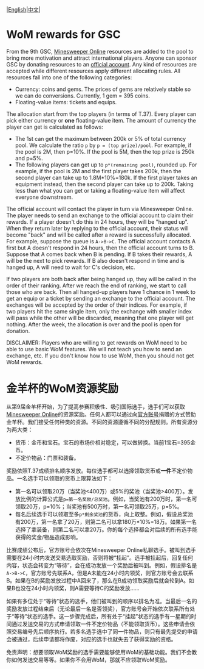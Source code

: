 |[English](#wom-rewards-for-gsc)|[中文](#金羊杯的WoM资源奖励)|

# WoM rewards for GSC

From the 9th GSC, [Minesweeper Online](https://minesweeper.online/) resources are added to the pool to bring more motivation and attract international players. Anyone can sponsor GSC by donating resources to an [official account](https://minesweeper.online/player/5619613). Any kind of resources are accepted while different resources apply different allocating rules. All resources fall into one of the following categories:
- Currency: coins and gems. The prices of gems are relatively stable so we can do conversions. Currently, 1 gem = 395 coins.
- Floating-value items: tickets and equips.

The allocation start from the top players (in terms of T.37). Every player can pick either currency or **one** floating-value item. The amount of currency the player can get is calculated as follows:

- The 1st can get the maximum between 200k or 5% of total currency pool. We calculate the ratio `p` by `p = (top prize)/pool`. For example, if the pool is 2M, then p=10%. If the pool is 5M, then the top prize is 250k and p=5%.
- The following players can get up to `p*(remaining pool)`, rounded up. For example, if the pool is 2M and the first player takes 200k, then the second player can take up to 1.8M\*10%=180k. If the first player takes an equipment instead, then the second player can take up to 200k. Taking less than what you can get or taking a floating-value item will affect everyone downstream.

The official account will contact the player in turn via Minesweeper Online. The player needs to send an exchange to the official account to claim their rewards. If a player doesn't do this in 24 hours, they will be "hanged up". When they return later by replying to the official account, their status will become "back" and will be called after a reward is successfully allocated. For example, suppose the queue is `A->B->C`. The official account contacts A first but A doesn't respond in 24 hours, then the official account turns to B. Suppose that A comes back when B is pending. If B takes their rewards, A will be the next to pick rewards. If B also doesn't respond in time and is hanged up, A will need to wait for C's decision, etc.

If two players are both back after being hanged up, they will be called in the order of their ranking. After we reach the end of ranking, we start to call those who are back. Then all hanged-up players have 1 chance in 1 week to get an equip or a ticket by sending an exchange to the official account. The exchanges will be accepted by the order of their indices. For example, if two players hit the same single item, only the exchange with smaller index will pass while the other will be discarded, meaning that one player will get nothing. After the week, the allocation is over and the pool is open for donation.

DISCLAIMER: Players who are willing to get rewards on WoM need to be able to use basic WoM features. We will not teach you how to send an exchange, etc. If you don't know how to use WoM, then you should not get WoM rewards.

# 金羊杯的WoM资源奖励

从第9届金羊杯开始，为了提高参赛积极性、吸引国际选手，选手们可以获取[Minesweeper Online](https://minesweeper.online/)的资源奖励。任何人都可以通过向[官方账号](https://minesweeper.online/player/5619613)捐赠的方式赞助金羊杯。我们接受任何种类的资源。不同的资源遵循不同的分配规则。所有资源分为两大类：
- 货币：金币和宝石。宝石的市场价相对稳定，可以做转换。当前1宝石=395金币。
- 不定价物品：门票和装备。

奖励依照T.37成绩排名顺序发放。每位选手都可以选择领取货币或**一件**不定价物品。一名选手可以领取的货币上限算法如下：
- 第一名可以领取20万（当奖池<400万）或5%的奖池（当奖池>400万）。发放比例的计算公式是`p=第一名奖励/总奖池`。例如，当奖池有200万时，第一名可领取20万，p=10%；当奖池有500万时，第一名可领取25万，p=5%。
- 每名后续选手可以领取至多`p*剩余奖池`的货币，向上取整。例如，假设总奖池有200万，第一名拿了20万，则第二名可以拿180万\*10%=18万。如果第一名选择了拿装备，则第二名可以拿20万。你的每个选择都会对后续的所有选手能获得的奖金/物品造成影响。

比赛成绩公布后，官方账号会依次在Minesweeper Online私聊选手。被叫到选手需要在24小时内发送交易选取奖励，否则将被“挂起”。选手被挂起后，回复任何内容，状态会转变为“等待”，会在成功发放一个奖励后被叫到。例如，假设排名是`A->B->C`，官方账号先联系A，但是A未能在24小时内领奖，则官方账号会去联系B。如果在B的奖励发放过程中A回来了，那么在B成功领取奖励后就会轮到A。如果B也没在24小时内领奖，则A需要等待C的奖励发放……

如果有多位处于“等待”状态的选手，他们被叫到的顺序以排名为准。当最后一名的奖励发放过程结束后（无论最后一名是否领奖），官方账号会开始依次联系所有处于“等待”状态的选手。这一步骤完成后，所有处于“挂起”状态的选手有一星期的时间通过发送交易的方式申请领取一件不定价物品（不能领取货币）。这些申请会依照交易编号先后顺序执行。若多名选手选中了同一件物品，则只有最先提交的申请会被通过，后续申请都将作废，对应的选手也就失去了获得奖励的资格。

免责声明：想要领取WoM奖励的选手需要能够使用WoM的基础功能。我们不会教你如何发送交易等等。如果你不会用WoM，那就不应领取WoM奖励。
